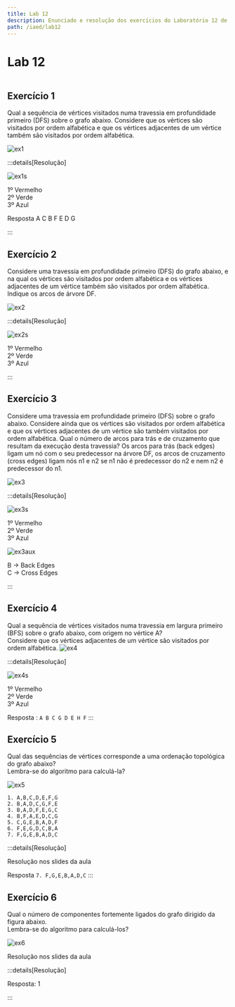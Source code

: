 ```yaml
---
title: Lab 12
description: Enunciado e resolução dos exercícios do Laboratório 12 de IAED
path: /iaed/lab12
---
```


# Lab 12

```toc

```

## Exercício 1

Qual a sequência de vértices visitados numa travessia em profundidade primeiro (DFS) sobre o grafo abaixo. Considere que os vértices são visitados por ordem alfabética e que os vértices adjacentes de um vértice também são visitados por ordem alfabética.

![ex1](./ex1.jpg#dark=1)

:::details[Resolução]

![ex1s](./ex1s.jpg#dark=1)

1º Vermelho\
2º Verde\
3º Azul

Resposta A C B F E D G

:::

## Exercício 2

Considere uma travessia em profundidade primeiro (DFS) do grafo abaixo, e na qual os vértices são visitados por ordem alfabética e os vértices adjacentes de um vértice também são visitados por ordem alfabética. Indique os arcos de árvore DF.

![ex2](./ex2.jpg#dark=1)

:::details[Resolução]

![ex2s](./ex2s.jpg#dark=1)

1º Vermelho\
2º Verde\
3º Azul

:::

## Exercício 3

Considere uma travessia em profundidade primeiro (DFS) sobre o grafo abaixo. Considere ainda que os vértices são visitados por ordem alfabética e que os vértices adjacentes de um vértice são também visitados por ordem alfabética. Qual o número de arcos para trás e de cruzamento que resultam da execução desta travessia? Os arcos para trás (back edges) ligam um nó com o seu predecessor na árvore DF, os arcos de cruzamento (cross edges) ligam nós n1 e n2 se n1 não é predecessor do n2 e nem n2 é predecessor do n1.

![ex3](./ex3.jpg#dark=1)

:::details[Resolução]

![ex3s](./ex3s.jpg#dark=1)

1º Vermelho\
2º Verde\
3º Azul

![ex3aux](./ex3aux.jpg#dark=1)

B -> Back Edges\
C -> Cross Edges

:::

## Exercício 4

Qual a sequência de vértices visitados numa travessia em largura primeiro (BFS) sobre o grafo abaixo, com origem no vértice A?\
 Considere que os vértices adjacentes de um vértice são visitados por ordem alfabética.
![ex4](./ex4.jpg#dark=1)

:::details[Resolução]

![ex4s](./ex4s.jpg#dark=1)

1º Vermelho\
2º Verde\
3º Azul

Resposta : `A B C G D E H F`
:::

## Exercício 5

Qual das sequências de vértices corresponde a uma ordenação topológica do grafo abaixo?\
Lembra-se do algoritmo para calculá-la?

![ex5](./ex5.jpg#dark=1)

`1. A,B,C,D,E,F,G`\
`2. B,A,D,C,G,F,E`\
`3. B,A,D,F,E,G,C`\
`4. B,F,A,E,D,C,G`\
`5. C,G,E,B,A,D,F`\
`6. F,E,G,D,C,B,A`\
`7. F,G,E,B,A,D,C`

:::details[Resolução]

Resolução nos slides da aula

Resposta `7. F,G,E,B,A,D,C`
:::

## Exercício 6

Qual o número de componentes fortemente ligados do grafo dirigido da figura abaixo.\
 Lembra-se do algoritmo para calculá-los?

![ex6](./ex6.jpg#dark=1)

Resolução nos slides da aula

:::details[Resolução]

Resposta: 1

:::
